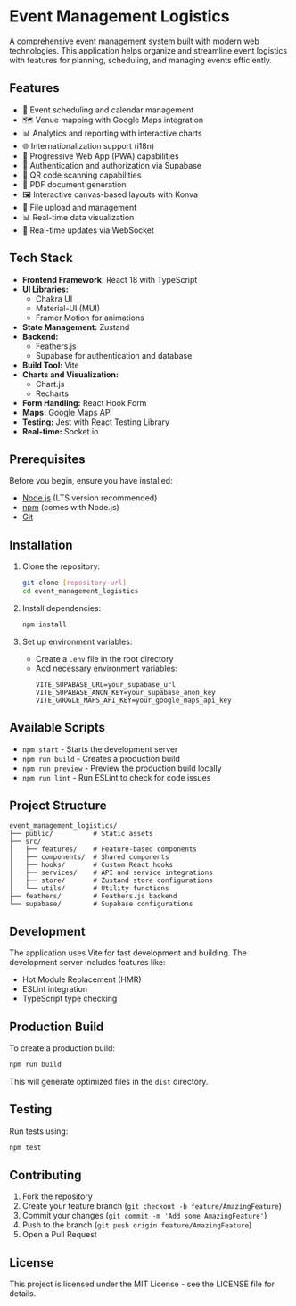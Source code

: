 # Event Management Logistics

A comprehensive event management system built with modern web technologies. This application helps organize and streamline event logistics with features for planning, scheduling, and managing events efficiently.

## Features

- 📅 Event scheduling and calendar management
- 🗺️ Venue mapping with Google Maps integration
- 📊 Analytics and reporting with interactive charts
- 🌐 Internationalization support (i18n)
- 📱 Progressive Web App (PWA) capabilities
- 🔐 Authentication and authorization via Supabase
- 📸 QR code scanning capabilities
- 📄 PDF document generation
- 🖼️ Interactive canvas-based layouts with Konva
- 📁 File upload and management
- 📊 Real-time data visualization
- 🔄 Real-time updates via WebSocket

## Tech Stack

- **Frontend Framework:** React 18 with TypeScript
- **UI Libraries:** 
  - Chakra UI
  - Material-UI (MUI)
  - Framer Motion for animations
- **State Management:** Zustand
- **Backend:** 
  - Feathers.js
  - Supabase for authentication and database
- **Build Tool:** Vite
- **Charts and Visualization:**
  - Chart.js
  - Recharts
- **Form Handling:** React Hook Form
- **Maps:** Google Maps API
- **Testing:** Jest with React Testing Library
- **Real-time:** Socket.io

## Prerequisites

Before you begin, ensure you have installed:
- [Node.js](https://nodejs.org/) (LTS version recommended)
- [npm](https://www.npmjs.com/) (comes with Node.js)
- [Git](https://git-scm.com/)

## Installation

1. Clone the repository:
   ```bash
   git clone [repository-url]
   cd event_management_logistics
   ```

2. Install dependencies:
   ```bash
   npm install
   ```

3. Set up environment variables:
   - Create a `.env` file in the root directory
   - Add necessary environment variables:
     ```env
     VITE_SUPABASE_URL=your_supabase_url
     VITE_SUPABASE_ANON_KEY=your_supabase_anon_key
     VITE_GOOGLE_MAPS_API_KEY=your_google_maps_api_key
     ```

## Available Scripts

- `npm start` - Starts the development server
- `npm run build` - Creates a production build
- `npm run preview` - Preview the production build locally
- `npm run lint` - Run ESLint to check for code issues

## Project Structure

```
event_management_logistics/
├── public/          # Static assets
├── src/
│   ├── features/    # Feature-based components
│   ├── components/  # Shared components
│   ├── hooks/       # Custom React hooks
│   ├── services/    # API and service integrations
│   ├── store/       # Zustand store configurations
│   └── utils/       # Utility functions
├── feathers/        # Feathers.js backend
└── supabase/        # Supabase configurations
```

## Development

The application uses Vite for fast development and building. The development server includes features like:
- Hot Module Replacement (HMR)
- ESLint integration
- TypeScript type checking

## Production Build

To create a production build:

```bash
npm run build
```

This will generate optimized files in the `dist` directory.

## Testing

Run tests using:

```bash
npm test
```

## Contributing

1. Fork the repository
2. Create your feature branch (`git checkout -b feature/AmazingFeature`)
3. Commit your changes (`git commit -m 'Add some AmazingFeature'`)
4. Push to the branch (`git push origin feature/AmazingFeature`)
5. Open a Pull Request

## License

This project is licensed under the MIT License - see the LICENSE file for details.
